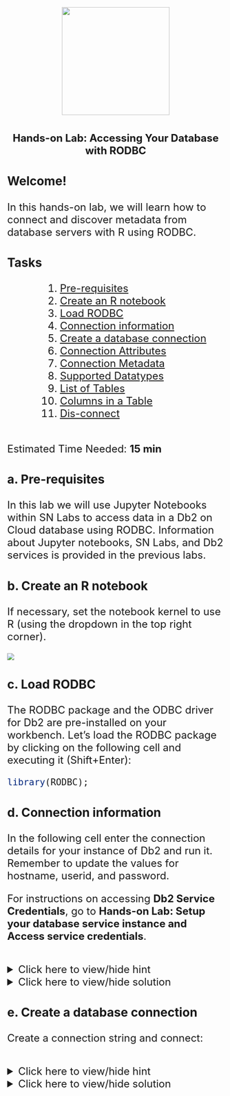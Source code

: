 <center><img src = "https://cf-courses-data.s3.us.cloud-object-storage.appdomain.cloud/IBMDeveloperSkillsNetwork-RP0103EN-SkillsNetwork/labs/module%201/images/IDSNlogo.png" width = 250></center>

<h1 align=center><font size = 5>Hands-on Lab: Accessing Your Database with RODBC</h1>


### Welcome!

In this hands-on lab, we will learn how to connect and discover metadata from database servers with R using RODBC.


<div class="alert alert-block alert-info" style="margin-top: 20px">
<h3>Tasks</h3>
<ol><ol><ol>
<li><a href="#ref6a">Pre-requisites</a></li>
<li><a href="#ref6b">Create an R notebook</a></li>
<li><a href="#ref6c">Load RODBC</a></li>
<li><a href="#ref6d">Connection information</a></li>
<li><a href="#ref6e">Create a database connection</a></li>
<li><a href="#ref6f">Connection Attributes</a></li>
<li><a href="#ref6g">Connection Metadata</a></li>
<li><a href="#ref6h">Supported Datatypes</a></li>
<li><a href="#ref6i">List of Tables</a></li>
<li><a href="#ref6j">Columns in a Table</a></li>
<li><a href="#ref6k">Dis-connect</a></li>
</ol></ol></ol>
<br>
Estimated Time Needed: <strong>15 min</strong>
</div>


<a id="ref6a"></a>

<h3>a. Pre-requisites</h3>


In this lab we will use Jupyter Notebooks within SN Labs to access data in a Db2 on Cloud database using RODBC.  Information about Jupyter notebooks, SN Labs, and Db2 services is provided in the previous labs.


<a id="ref6b"></a>

<h3>b. Create an R notebook</h3>


If necessary, set the notebook kernel to use R (using the dropdown in the top right corner).

![](https://ibm.box.com/shared/static/vb8qv1tyq3b40sq4urgyfk9fwi2i8rpm.png)


<a id="ref6c"></a>

<h3>c. Load RODBC</h3>


The RODBC package and the ODBC driver for Db2 are pre-installed on your workbench. Let’s load the RODBC package by clicking on the following cell and executing it (Shift+Enter):



```R
library(RODBC);
```

<a id="ref6d"></a>

<h3>d. Connection information</h3>


In the following cell enter the connection details for your instance of Db2 and run it. Remember to update the values for hostname, userid, and password.

For instructions on accessing **Db2 Service Credentials**, go to **Hands-on Lab: Setup your database service instance and Access service credentials**.



```R

```

<details>
<summary>Click here to view/hide hint</summary>
<p>

```
# Fill in the <...>
dsn_driver <- "{...}"
dsn_database <- "..."            
dsn_hostname <- "<Enter Hostname>" 
dsn_port <- "..."                
dsn_protocol <- "..."            
dsn_uid <- "<Enter UserID>"        
dsn_pwd <- "<Enter Password>"     
```

</details>


<details>
<summary>Click here to view/hide solution</summary>
<p>

```
dsn_driver <- "{IBM DB2 ODBC Driver}"
dsn_database <- "BLUDB"            # e.g. "BLUDB"
dsn_hostname <- "<Enter Hostname>" # e.g.: "dashdb-txn-sbox-yp-dal09-11.services.dal.bluemix.net"
dsn_port <- "50000"                # e.g. "50000" 
dsn_protocol <- "TCPIP"            # i.e. "TCPIP"
dsn_uid <- "<Enter UserID>"        # e.g. "zjh17769"
dsn_pwd <- "<Enter Password>"      # e.g. "zcwd4+8gbq9bm5k4"  
```

</details>


<a id="ref6e"></a>

<h3>e. Create a database connection</h3>


Create a connection string and connect:



```R

```

<details>
<summary>Click here to view/hide hint</summary>
<p>

```
# Fill in the ...
conn_path <- paste("DRIVER=",...
                  ";DATABASE=",...
                  ";HOSTNAME=",...
                  ";PORT=",...
                  ";PROTOCOL=",...
                  ";UID=",...
                  ";PWD=",...")
conn <- ...(...)
```

</details>


<details>
<summary>Click here to view/hide solution</summary>
<p>

```
conn_path <- paste("DRIVER=",dsn_driver,
                  ";DATABASE=",dsn_database,
                  ";HOSTNAME=",dsn_hostname,
                  ";PORT=",dsn_port,
                  ";PROTOCOL=",dsn_protocol,
                  ";UID=",dsn_uid,
                  ";PWD=",dsn_pwd,sep="")
conn <- odbcDriverConnect(conn_path)
conn
```

</div>


<a id="ref6f"></a>

<h3>f. Connection Attributes</h3>


Let’s examine the connection attributes:



```R

```

<details>
<summary>Click here to view/hide hint</summary>
<p>

```
# Fill in the ...
...(conn)
```

</details>


<details>
<summary>Click here to view/hide solution</summary>
<p>

```
attributes(conn)
```

</details>


<a id="ref6g"></a>

<h3>g. Connection Metadata</h3>


And review the connection metadata using  the odbcGetInfo() function:



```R

```

<details>
<summary>Click here to view/hide hint</summary>
<p>

```
conn.... <- odbc...(conn) 
```

</details>


<details>
<summary>Click here to view/hide solution</summary>
<p>

```
conn.info <- odbcGetInfo(conn) 
```

</details>



```R

```

<details>
<summary>Click here to view/hide hint</summary>
<p>

```
# Fill in the ...
conn....["DBMS_..."]
conn....["DBMS_..."] 
conn....["Driver_..._..."]
```

</details>


<details>
<summary>Click here to view/hide solution</summary>
<p>

```
conn.info["DBMS_Name"]
conn.info["DBMS_Ver"] 
conn.info["Driver_ODBC_Ver"]
```

</details>


<a id="ref6h"></a>

<h3>h. Supported Datatypes</h3>


Let’s now examine the datatypes supported by the database:



```R

```

<details>
<summary>Click here to view/hide hint</summary>
<p>

```
# Fill in the ...
sql.... <- sql...(conn)
print(sql....[c(1,...)], row....=FALSE) 
```

</details>


<details>
<summary>Click here to view/hide solution</summary>
<p>

```
sql.info <- sqlTypeInfo(conn)
print(sql.info[c(1,3)], row.names=FALSE) 
```

</details>


<a id="ref6i"></a>

<h3>i. List of Tables</h3>


We will use the sqlTables() function to return a dataframe with information about table-like objects (i.e. TABLEs, VIEWs, ALIASes, etc.) in the Db2 system Schema **SYSIBM**. First we will output the number of tables in the schema, and then display their names.



```R

```

<details>
<summary>Click here to view/hide hint</summary>
<p>

```
# Fill in the ...
tab.... <- sql...(conn, ...="<Enter Schema>")
nrow(tab....)
tab.frame$...
```

</details>


<details>
<summary>Click here to view/hide solution</summary>
<p>

```
tab.frame <- sqlTables(conn, schema="<Enter Schema>") # e.g. "SYSIBM"
nrow(tab.frame)
tab.frame$TABLE_NAME
```

</details>


<a id="ref6j"></a>

<h3>j. Columns in a Table</h3>


Next, let’s look at column metadata for columns in the system catalog table **SYSSCHEMATA**:



```R

```

<details>
<summary>Click here to view/hide hint</summary>
<p>

```
# Fill in the ...
tab.... <- "...."
col.detail <- sql...(conn, tab....)
print(....detail[c(...,...,7,...,...)], row....=FALSE)
```

</details>


<details>
<summary>Click here to view/hide solution</summary>
<p>

```
tab.name <- "<Enter Table>" # e.g. "SYSSCHEMATA"
col.detail <- sqlColumns(conn, tab.name)
print(col.detail[c(2,3,4,6,7,9,18)], row.names=FALSE)
```

</details>


<a id="ref6k"></a>

<h3>k. Dis-connect</h3>


Finally, as a best practice we should close the database connection once we're done with it.



```R

```

<details>
<summary>Click here to view/hide hint</summary>
<p>

```
odbc...()
```

</details>


<details>
<summary>Click here to view/hide solution</summary>
<p>

```
odbcCloseAll()
```

</details>


<a id="ref6o"></a>

<h3>Summary</h3>


In this lab you accessed data in a Db2 on Cloud database using RODBC connection from a R notebook in Jupyter, and discovered different metadata.


<hr>


#### Thank you for completing this lab on getting connected and querying databases using RODBC.


<hr>

## Authors

-   [Rav Ahuja](https://ca.linkedin.com/in/rav-ahuja-8aa4562a?cm_mmc=Email_Newsletter-_-Developer_Ed%2BTech-_-WW_WW-_-SkillsNetwork-Courses-IBMDeveloperSkillsNetwork-RP0103EN-SkillsNetwork-23619267&cm_mmca1=000026UJ&cm_mmca2=10006555&cm_mmca3=M12345678&cvosrc=email.Newsletter.M12345678&cvo_campaign=000026UJ&cm_mmc=Email_Newsletter-_-Developer_Ed%2BTech-_-WW_WW-_-SkillsNetwork-Courses-IBMDeveloperSkillsNetwork-RP0103EN-SkillsNetwork-23619267&cm_mmca1=000026UJ&cm_mmca2=10006555&cm_mmca3=M12345678&cvosrc=email.Newsletter.M12345678&cvo_campaign=000026UJ)
-   [Agatha Colangelo](https://www.linkedin.com/in/agathacolangelo?cm_mmc=Email_Newsletter-_-Developer_Ed%2BTech-_-WW_WW-_-SkillsNetwork-Courses-IBMDeveloperSkillsNetwork-RP0103EN-SkillsNetwork-23619267&cm_mmca1=000026UJ&cm_mmca2=10006555&cm_mmca3=M12345678&cvosrc=email.Newsletter.M12345678&cvo_campaign=000026UJ&cm_mmc=Email_Newsletter-_-Developer_Ed%2BTech-_-WW_WW-_-SkillsNetwork-Courses-IBMDeveloperSkillsNetwork-RP0103EN-SkillsNetwork-23619267&cm_mmca1=000026UJ&cm_mmca2=10006555&cm_mmca3=M12345678&cvosrc=email.Newsletter.M12345678&cvo_campaign=000026UJ)
-   [Sandip Saha Joy](https://www.linkedin.com/in/sandipsahajoy?cm_mmc=Email_Newsletter-_-Developer_Ed%2BTech-_-WW_WW-_-SkillsNetwork-Courses-IBMDeveloperSkillsNetwork-RP0103EN-SkillsNetwork-23619267&cm_mmca1=000026UJ&cm_mmca2=10006555&cm_mmca3=M12345678&cvosrc=email.Newsletter.M12345678&cvo_campaign=000026UJ&cm_mmc=Email_Newsletter-_-Developer_Ed%2BTech-_-WW_WW-_-SkillsNetwork-Courses-IBMDeveloperSkillsNetwork-RP0103EN-SkillsNetwork-23619267&cm_mmca1=000026UJ&cm_mmca2=10006555&cm_mmca3=M12345678&cvosrc=email.Newsletter.M12345678&cvo_campaign=000026UJ)

## Changelog

| Date (YYYY-MM-DD) | Version | Changed By                   | Change Description                 |
| ----------------- | ------- | ---------------------------- | ---------------------------------- |
| 2021-01-22        | 2.0     | Sandip Saha Joy              | Created revised version of the lab |
| 2017              | 1.0     | Rav Ahuja & Agatha Colangelo | Created initial version of the lab |

<hr>

<h2 align=center><font size = 5>Copyright &copy; IBM Corporation 2017-2021. All rights reserved.</h2>

